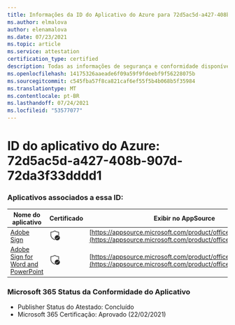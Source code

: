 ```yaml
---
title: Informações da ID do Aplicativo do Azure para 72d5ac5d-a427-408b-907d-72da3f33dddd1
ms.author: elmalova
author: elenamalova
ms.date: 07/23/2021
ms.topic: article
ms.service: attestation
certification_type: certified
description: Todas as informações de segurança e conformidade disponíveis para 72d5ac5d-a427-408b-907d-72da3f33dddd1.
ms.openlocfilehash: 14175326aaeade6f09a59f9fdeebf9f56228075b
ms.sourcegitcommit: c545fba57f8ca821caf6ef55f5b4b068b5f35984
ms.translationtype: MT
ms.contentlocale: pt-BR
ms.lasthandoff: 07/24/2021
ms.locfileid: "53577077"
---
```

# <a name="azure-app-id-72d5ac5d-a427-408b-907d-72da3f33ddd1"></a>ID do aplicativo do Azure: 72d5ac5d-a427-408b-907d-72da3f33dddd1


### <a name="apps-associated-with-this-id"></a>Aplicativos associados a essa ID:
| **Nome do aplicativo** | **Certificado** | **Exibir no AppSource** |
|--------------|---------------|-----------------------|
| [Adobe Sign](https://docs.microsoft.com/microsoft-365-app-certification/forward/WA104381233) | <img alt="Certified application badge" src="../media/certified-badge.png" height="25" width="25" /> | [https://appsource.microsoft.com/product/office/WA104381233](https://appsource.microsoft.com/product/office/WA104381233) |
| [Adobe Sign for Word and PowerPoint](https://docs.microsoft.com/microsoft-365-app-certification/forward/WA104381155) | <img alt="Certified application badge" src="../media/certified-badge.png" height="25" width="25" /> | [https://appsource.microsoft.com/product/office/WA104381155](https://appsource.microsoft.com/product/office/WA104381155) |

### <a name="microsoft-365-app-compliance-status"></a>Microsoft 365 Status da Conformidade do Aplicativo
- Publisher Status do Atestado: Concluído
- Microsoft 365 Certificação: Aprovado (22/02/2021)
